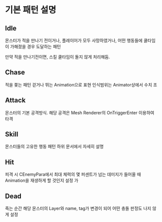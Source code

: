 # 기본 패턴 설명

## Idle

몬스터가 적을 만나기 전이거나, 플레이어가 모두 사망하였거나, 어떤 행동들에 쿨타임이 가해졌을 경우 도달하는 패턴

만약 적을 만나기전이면, 스킬 쿨타임이 돌지 않게 처리해둠.

## Chase

적을 쫒는 패턴 걷거나 뛰는 Animation으로 표현 인식범위는 Animator상에서 수치 조

## Attack

몬스터의 기본 공격방식. 해당 공격은 Mesh Renderer의 OnTriggerEnter 이용하여 타격

## Skill

몬스터들의 고유한 행동 패턴 하위 문서에서 자세히 설명

## Hit

피격 시 CEnemyPara에서 최대 체력의 몇 퍼센트가 넘는 데미지가 들어올 때 Animation을 재생하게 할 것인지 설정 가

## Dead

죽는 순간 해당 몬스터의 Layer와 name, tag가 변경이 되어 어떤 충돌 판정도 나지 않게 설정



 

